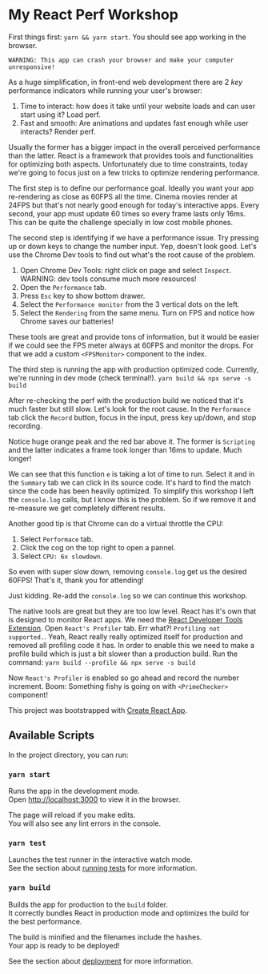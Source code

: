 # My React Perf Workshop

First things first: `yarn && yarn start`. You should see app working in the browser.

```
WARNING: This app can crash your browser and make your computer unresponsive!
```

As a huge simplification, in front-end web development there are 2 *key* performance indicators while running your user's
browser:
1. Time to interact: how does it take until your website loads and can user start using it? Load perf.
1. Fast and smooth: Are animations and updates fast enough while user interacts? Render perf.

Usually the former has a bigger impact in the overall perceived performance than the latter. React is a framework that
provides tools and functionalities for optimizing both aspects. Unfortunately due to time constraints, today we're going
to focus just on a few tricks to optimize rendering performance.  

The first step is to define our performance goal. Ideally you want your app re-rendering as close as 60FPS all the time.
Cinema movies render at 24FPS but that's not nearly good enough for today's interactive apps. Every second, your app must
update 60 times so every frame lasts only 16ms. This can be quite the challenge specially in low cost mobile phones.

The second step is identifying if we have a performance issue. Try pressing up or down keys to change the number input.
Yep, doesn't look good. Let's use the Chrome Dev tools to find out what's the root cause of the problem.

1. Open Chrome Dev Tools: right click on page and select `Inspect`. WARNING: dev tools consume much more resources!
1. Open the `Performance` tab.
1. Press `Esc` key to show bottom drawer.
1. Select the `Performance monitor` from the 3 vertical dots on the left.
1. Select the `Rendering` from the same menu. Turn on FPS and notice how Chrome saves our batteries!

These tools are great and provide tons of information, but it would be easier if we could see the FPS meter always at
60FPS and monitor the drops. For that we add a custom `<FPSMonitor>` component to the index.

The third step is running the app with production optimized code. Currently, we're running in dev mode (check terminal!). 
`yarn build && npx serve -s build`

After re-checking the perf with the production build we noticed that it's much faster but still slow. Let's look for the
root cause. In the `Performance` tab click the `Record` button, focus in the input, press key up/down, and stop recording.

Notice huge orange peak and the red bar above it. The former is `Scripting` and the latter indicates a frame took longer
than 16ms to update. Much longer!  

We can see that this function `e` is taking a lot of time to run. Select it and in the `Summary` tab we can click in its
source code. It's hard to find the match since the code has been heavily optimized. To simplify this workshop I left the 
`console.log` calls, but I know this is the problem. So if we remove it and re-measure we get completely different results.

Another good tip is that Chrome can do a virtual throttle the CPU:
1. Select `Performace` tab.
1. Click the cog on the top right to open a pannel.
1. Select `CPU: 6x slowdown`.

So even with super slow down, removing `console.log` get us the desired 60FPS! That's it, thank you for attending! 

Just kidding. Re-add the `console.log` so we can continue this workshop. 

The native tools are great but they are too low level. React has it's own that is designed to monitor React apps.
We need the [React Developer Tools Extension](https://chrome.google.com/webstore/detail/react-developer-tools/fmkadmapgofadopljbjfkapdkoienihi).
Open `React's Profiler` tab. Err what?! `Profiling not supported.`. Yeah, React really really optimized itself for
production and removed all profiling code it has. In order to enable this we need to make a profile build which is just
a bit slower than a production build. Run the command:
`yarn build --profile && npx serve -s build`

Now `React's Profiler` is enabled so go ahead and record the number increment. Boom: Something fishy is going on with 
`<PrimeChecker>` component! 



This project was bootstrapped with [Create React App](https://github.com/facebook/create-react-app).

## Available Scripts

In the project directory, you can run:

### `yarn start`

Runs the app in the development mode.<br />
Open [http://localhost:3000](http://localhost:3000) to view it in the browser.

The page will reload if you make edits.<br />
You will also see any lint errors in the console.

### `yarn test`

Launches the test runner in the interactive watch mode.<br />
See the section about [running tests](https://facebook.github.io/create-react-app/docs/running-tests) for more information.

### `yarn build`

Builds the app for production to the `build` folder.<br />
It correctly bundles React in production mode and optimizes the build for the best performance.

The build is minified and the filenames include the hashes.<br />
Your app is ready to be deployed!

See the section about [deployment](https://facebook.github.io/create-react-app/docs/deployment) for more information.
